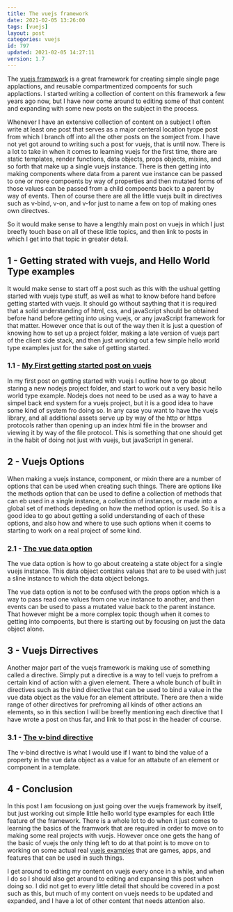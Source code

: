 ```yaml
---
title: The vuejs framework
date: 2021-02-05 13:26:00
tags: [vuejs]
layout: post
categories: vuejs
id: 797
updated: 2021-02-05 14:27:11
version: 1.7
---
```


The [vuejs framework](https://en.wikipedia.org/wiki/Vue.js) is a great framework for creating simple single page applactions, and reusable compartmentized compoents for such applactions. I started writing a collection of content on this framework a few years ago now, but I have now come around to editing some of that content and expanding with some new posts on the subject in the process.

Whenever I have an extensive collection of content on a subject I often write at least one post that serves as a major centeral location tyope post from which I branch off into all the other posts on the somject from. I have not yet got around to writing such a post for vuejs, that is until now. There is a lot to take in when it comes to learning vuejs for the first time, there are static templates, render functions, data objects, props objects, mixins, and so forth that make up a single vuejs instance. There is then getting into making components where data from a parent vue instance can be passed to one or more compoents by way of properties and then mutated forms of those values can be passed from a child compoents back to a parent by way of events. Then of course there are all the little vuejs built in directives such as v-bind, v-on, and v-for just to name a few on top of making ones own directves.

So it would make sense to have a lengthly main post on vuejs in which I just breefly touch base on all of these little topics, and then link to posts in which I get into that topic in greater detail.

<!-- more -->


## 1 - Getting strated with vuejs, and Hello World Type examples

It would make sense to start off a post such as this with the ushual getting started with vuejs type stuff, as well as what to know before hand before getting started with vuejs. It should go without saything that it is required that a solid understanding of html, css, and javaScript should be obtained before hand before getting into using vuejs, or any javaScript framework for that matter. However once that is out of the way then it is just a question of knowing how to set up a project folder, making a late version of vuejs part of the client side stack, and then just working out a few simple hello world type examples just for the sake of getting started.

### 1.1 - [My First getting started post on vuejs](/2019/05/05/vuejs-getting-started)

In my first post on getting started with vuejs I outline how to go about staring a new nodejs project folder, and start to work out a very basic hello world type example. Nodejs does not need to be used as a way to have a simpel back end system for a vuejs project, but it is a good idea to have some kind of system fro doing so. In any case you want to have the vuejs library, and all additional assets serve up by way of the http or https protocols rather than opening up an index html file in the browser and viewing it by way of the file protocol. This is something that one should get in the habit of doing not just with vuejs, but javaScript in general.


## 2 - Vuejs Options

When making a vuejs instance, component, or mixin there are a number of options that can be used when creating such things. There are options like the methods option that can be used to define a collection of methods that can eb used in a single instance, a collection of instances, or made into a global set of methods depeding on how the method option is used. So it is a good idea to go about getting a solid understanding of each of these options, and also how and where to use such options when it coems to starting to work on a real project of some kind.

### 2.1 - [The vue data option](/2019/05/18/vuejs-data/)

The vue data option is how to go about createing a state object for a single vuejs instance. This data object contains values that are to be used with just a sline instance to which the data object belongs. 

The vue data option is not to be confused with the props option which is a way to pass read one values from one vue instance to another, and then events can be used to pass a mutated value back to the parent instance. That however might be a more complex topic though when it comes to getting into compoents, but there is starting out by focusing on just the data object alone.


## 3 - Vuejs Dirrectives

Another major part of the vuejs framework is making use of something called a directive. Simply put a directive is a way to tell vuejs to prefrom a certain kind of action with a given element. There a whole bunch of built in directives such as the bind directive that can be used to bind a value in the vue data object as the value for an element attribute. There are then a wide range of other directives for prefroming all kinds of other actions an elements, so in this section I will be breefly mentioning each directive that I have wrote a post on thus far, and link to that post in the header of course. 

### 3.1 - [The v-bind directive](/2019/05/31/vuejs-bind)

The v-bind directive is what I would use if I want to bind the value of a property in the vue data object as a value for an attabute of an element or component in a template.

## 4 - Conclusion

In this post I am focusiong on just going over the vuejs framework by itself, but just working out simple little hello world type examples for each little feature of the framework. There is a whole lot to do when it just comes to learning the basics of the framwork that are required in order to move on to making some real projects with vuejs. However once one gets the hang of the basic of vuejs the only thing left to do at that point is to move on to working on some actual real [vuejs examples](/2021/02/04/vuejs-example/) that are games, apps, and features that can be used in such things.

I get around to editing my content on vuejs every once in a while, and when I do so I should also get around to editing and expansing this post when doing so. I did not get to every little detail that should be covered in a post such as this, but much of my content on vuejs needs to be updated and expanded, and I have a lot of other content that needs attention also.

